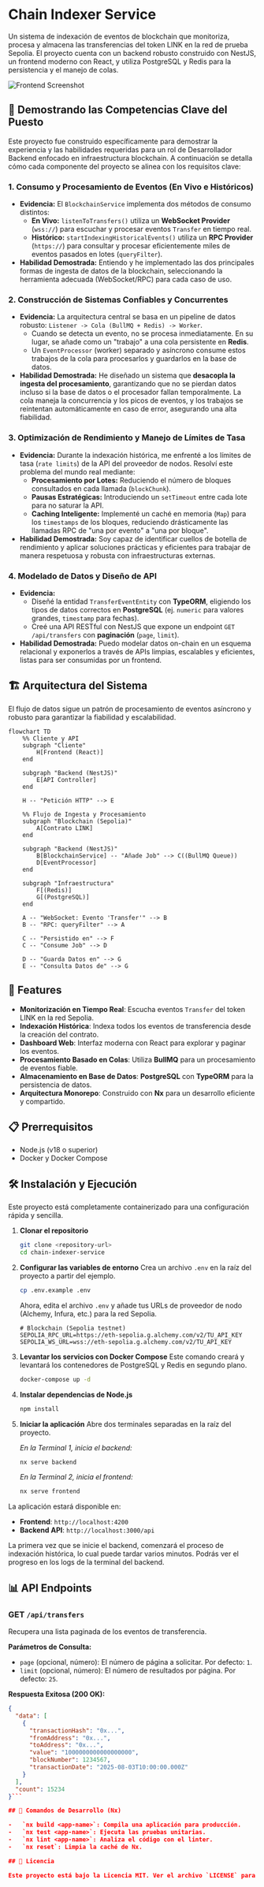 # Chain Indexer Service

Un sistema de indexación de eventos de blockchain que monitoriza, procesa y almacena las transferencias del token LINK en la red de prueba Sepolia. El proyecto cuenta con un backend robusto construido con NestJS, un frontend moderno con React, y utiliza PostgreSQL y Redis para la persistencia y el manejo de colas.

![Frontend Screenshot](https://img001.prntscr.com/file/img001/XodeOupzRvyoUkDvDsSbNA.png)

## 🎯 Demostrando las Competencias Clave del Puesto

Este proyecto fue construido específicamente para demostrar la experiencia y las habilidades requeridas para un rol de Desarrollador Backend enfocado en infraestructura blockchain. A continuación se detalla cómo cada componente del proyecto se alinea con los requisitos clave:

### **1. Consumo y Procesamiento de Eventos (En Vivo e Históricos)**

- **Evidencia:** El `BlockchainService` implementa dos métodos de consumo distintos:
  - **En Vivo:** `listenToTransfers()` utiliza un **WebSocket Provider** (`wss://`) para escuchar y procesar eventos `Transfer` en tiempo real.
  - **Histórico:** `startIndexingHistoricalEvents()` utiliza un **RPC Provider** (`https://`) para consultar y procesar eficientemente miles de eventos pasados en lotes (`queryFilter`).
- **Habilidad Demostrada:** Entiendo y he implementado las dos principales formas de ingesta de datos de la blockchain, seleccionando la herramienta adecuada (WebSocket/RPC) para cada caso de uso.

### **2. Construcción de Sistemas Confiables y Concurrentes**

- **Evidencia:** La arquitectura central se basa en un pipeline de datos robusto: `Listener -> Cola (BullMQ + Redis) -> Worker`.
  - Cuando se detecta un evento, no se procesa inmediatamente. En su lugar, se añade como un "trabajo" a una cola persistente en **Redis**.
  - Un `EventProcessor` (worker) separado y asíncrono consume estos trabajos de la cola para procesarlos y guardarlos en la base de datos.
- **Habilidad Demostrada:** He diseñado un sistema que **desacopla la ingesta del procesamiento**, garantizando que no se pierdan datos incluso si la base de datos o el procesador fallan temporalmente. La cola maneja la concurrencia y los picos de eventos, y los trabajos se reintentan automáticamente en caso de error, asegurando una alta fiabilidad.

### **3. Optimización de Rendimiento y Manejo de Límites de Tasa**

- **Evidencia:** Durante la indexación histórica, me enfrenté a los límites de tasa (`rate limits`) de la API del proveedor de nodos. Resolví este problema del mundo real mediante:
  - **Procesamiento por Lotes:** Reduciendo el número de bloques consultados en cada llamada (`blockChunk`).
  - **Pausas Estratégicas:** Introduciendo un `setTimeout` entre cada lote para no saturar la API.
  - **Caching Inteligente:** Implementé un caché en memoria (`Map`) para los `timestamps` de los bloques, reduciendo drásticamente las llamadas RPC de "una por evento" a "una por bloque".
- **Habilidad Demostrada:** Soy capaz de identificar cuellos de botella de rendimiento y aplicar soluciones prácticas y eficientes para trabajar de manera respetuosa y robusta con infraestructuras externas.

### **4. Modelado de Datos y Diseño de API**

- **Evidencia:**
  - Diseñé la entidad `TransferEventEntity` con **TypeORM**, eligiendo los tipos de datos correctos en **PostgreSQL** (ej. `numeric` para valores grandes, `timestamp` para fechas).
  - Creé una API RESTful con NestJS que expone un endpoint `GET /api/transfers` con **paginación** (`page`, `limit`).
- **Habilidad Demostrada:** Puedo modelar datos on-chain en un esquema relacional y exponerlos a través de APIs limpias, escalables y eficientes, listas para ser consumidas por un frontend.

## 🏗️ Arquitectura del Sistema

El flujo de datos sigue un patrón de procesamiento de eventos asíncrono y robusto para garantizar la fiabilidad y escalabilidad.

```mermaid
flowchart TD
    %% Cliente y API
    subgraph "Cliente"
        H[Frontend (React)]
    end

    subgraph "Backend (NestJS)"
        E[API Controller]
    end

    H -- "Petición HTTP" --> E

    %% Flujo de Ingesta y Procesamiento
    subgraph "Blockchain (Sepolia)"
        A[Contrato LINK]
    end

    subgraph "Backend (NestJS)"
        B[BlockchainService] -- "Añade Job" --> C((BullMQ Queue))
        D[EventProcessor]
    end

    subgraph "Infraestructura"
        F[(Redis)]
        G[(PostgreSQL)]
    end

    A -- "WebSocket: Evento 'Transfer'" --> B
    B -- "RPC: queryFilter" --> A

    C -- "Persistido en" --> F
    C -- "Consume Job" --> D

    D -- "Guarda Datos en" --> G
    E -- "Consulta Datos de" --> G
```

## 🚀 Features

- **Monitorización en Tiempo Real**: Escucha eventos `Transfer` del token LINK en la red Sepolia.
- **Indexación Histórica**: Indexa todos los eventos de transferencia desde la creación del contrato.
- **Dashboard Web**: Interfaz moderna con React para explorar y paginar los eventos.
- **Procesamiento Basado en Colas**: Utiliza **BullMQ** para un procesamiento de eventos fiable.
- **Almacenamiento en Base de Datos**: **PostgreSQL** con **TypeORM** para la persistencia de datos.
- **Arquitectura Monorepo**: Construido con **Nx** para un desarrollo eficiente y compartido.

## 📋 Prerrequisitos

- Node.js (v18 o superior)
- Docker y Docker Compose

## 🛠️ Instalación y Ejecución

Este proyecto está completamente containerizado para una configuración rápida y sencilla.

1.  **Clonar el repositorio**

    ```bash
    git clone <repository-url>
    cd chain-indexer-service
    ```

2.  **Configurar las variables de entorno**
    Crea un archivo `.env` en la raíz del proyecto a partir del ejemplo.

    ```bash
    cp .env.example .env
    ```

    Ahora, edita el archivo `.env` y añade tus URLs de proveedor de nodo (Alchemy, Infura, etc.) para la red Sepolia.

    ```env
    # Blockchain (Sepolia testnet)
    SEPOLIA_RPC_URL=https://eth-sepolia.g.alchemy.com/v2/TU_API_KEY
    SEPOLIA_WS_URL=wss://eth-sepolia.g.alchemy.com/v2/TU_API_KEY
    ```

3.  **Levantar los servicios con Docker Compose**
    Este comando creará y levantará los contenedores de PostgreSQL y Redis en segundo plano.

    ```bash
    docker-compose up -d
    ```

4.  **Instalar dependencias de Node.js**

    ```bash
    npm install
    ```

5.  **Iniciar la aplicación**
    Abre dos terminales separadas en la raíz del proyecto.

    _En la Terminal 1, inicia el backend:_

    ```bash
    nx serve backend
    ```

    _En la Terminal 2, inicia el frontend:_

    ```bash
    nx serve frontend
    ```

La aplicación estará disponible en:

- **Frontend**: `http://localhost:4200`
- **Backend API**: `http://localhost:3000/api`

La primera vez que se inicie el backend, comenzará el proceso de indexación histórica, lo cual puede tardar varios minutos. Podrás ver el progreso en los logs de la terminal del backend.

## 📊 API Endpoints

### GET `/api/transfers`

Recupera una lista paginada de los eventos de transferencia.

**Parámetros de Consulta:**

- `page` (opcional, número): El número de página a solicitar. Por defecto: `1`.
- `limit` (opcional, número): El número de resultados por página. Por defecto: `25`.

**Respuesta Exitosa (200 OK):**

````json
{
  "data": [
    {
      "transactionHash": "0x...",
      "fromAddress": "0x...",
      "toAddress": "0x...",
      "value": "1000000000000000000",
      "blockNumber": 1234567,
      "transactionDate": "2025-08-03T10:00:00.000Z"
    }
  ],
  "count": 15234
}```

## 🔧 Comandos de Desarrollo (Nx)

-   `nx build <app-name>`: Compila una aplicación para producción.
-   `nx test <app-name>`: Ejecuta las pruebas unitarias.
-   `nx lint <app-name>`: Analiza el código con el linter.
-   `nx reset`: Limpia la caché de Nx.

## 📝 Licencia

Este proyecto está bajo la Licencia MIT. Ver el archivo `LICENSE` para más detalles.
````
